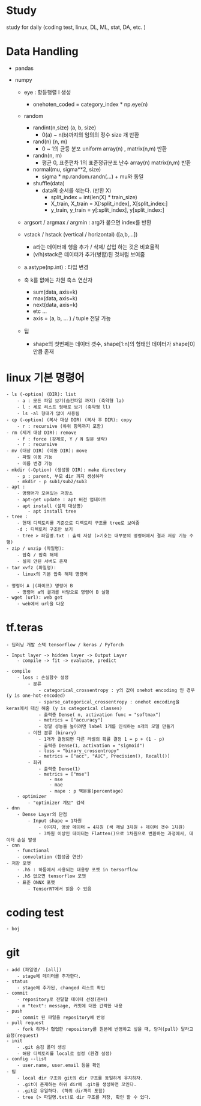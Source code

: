# Study
study for daily (coding test, linux, DL, ML, stat, DA, etc. )


# Data Handling
- pandas


- numpy
    - eye : 항등행렬 I 생성
        - onehoten_coded = category_index * np.eye(n)
    - random
        - randint(n,size) (a, b, size)
            - 0(a) ~ n(b)까지의 임의의 정수 size 개 반환
        - rand(n) (n, m)
            - 0 ~ 1의 균등 분포 uniform array(n) , matrix(n,m) 반환
        - randn(n, m)
            - 평균 0, 표준편차 1의 표준정규분포 난수 array(n) matrix(n,m) 반환
        - normal(mu, sigma**2, size)
            - sigma * np.random.randn(...) + mu와 동일
        - shuffle(data)
            - data의 순서를 섞는다. (반환 X)
                - split_index = int(len(X) * train_size)
                - X_train, X_train = X[:split_index], X[split_index:]
                - y_train, y_train = y[:split_index], y[split_index:]
    - argsort / argmax / argmin : arg가 붙으면 index를 반환
    - vstack / hstack (vertical / horizontal) ([a,b,...])
        - a라는 데이터에 행을 추가 / 삭제/ 삽입 하는 것은 비효율적
        - (v/h)stack은 데이터가 추가(병합)된 것처럼 보여줌
    - a.astype(np.int) : 타입 변경

    - 축 k를 없애는 차원 축소 연산자
        - sum(data, axis=k)
        - max(data, axis=k)
        - next(data, axis=k)
        - etc ...
        - axis = (a, b, ... ) / tuple 전달 가능

    - 팁
        - shape의 첫번째는 데이터 갯수, shape[1:n]의 형태인 데이터가 shape[0]만큼 존재
          






# linux 기본 명령어
    - ls (-option) (DIR): list 
        - a : 모든 파일 보기(숨긴파일 까지) (축약형 la)
        - l : 세로 리스트 형태로 보기 (축약형 ll)
        - ls -al 형태가 많이 사용됨 
    - cp (-option) (복사 대상 DIR) (복사 후 DIR): copy
        - r : recursive (하위 항목까지 포함)
    - rm (제거 대상 DIR): remove
        - f : force (강제로, Y / N 질문 생략)
        - r : recursive
    - mv (대상 DIR) (이동 DIR): move
        - 파일 이동 기능
        - 이름 변경 기능
    - mkdir (-Option) (생성할 DIR): make directory
        - p : parent, 부모 dir 까지 생성하라
        - mkdir - p sub1/sub2/sub3
    - apt :
        - 명령어가 모여있는 저장소
        - apt-get update : apt 버전 업데이트
        - apt install (설치 대상명)
            - apt install tree
    - tree :
        - 현재 디렉토리를 기준으로 디렉토리 구조를 tree로 보여줌
        -d : 디렉토리 구조만 보기
        - tree > 파일명.txt : 출력 저장 (>기호는 대부분의 명령어에서 결과 저장 기능 수행)
    - zip / unzip (파일명):
        - 압축 / 압축 해제
        - 설치 안된 서버도 존재
    - tar xvfz (파일명):
        - linux의 기본 압축 해제 명령어

    - 명령어 A |(파이프) 명령어 B
        - 명령어 a의 결과를 바탕으로 명령어 B 실행
    - wget (url): web get
        - web에서 url을 다운


# tf.teras
    - 딥러닝 개발 스택 tensorflow / keras / PyTorch
    
    - Input layer -> hidden layer -> Output Layer
        - compile -> fit -> evaluate, predict

    - compile
        - loss : 손실함수 설정
            - 분류
                - categorical_crossentropy : y의 값이 onehot encoding 인 경우 (y is one-hot-encoded)
                - sparse_categorical_crossentropy : onehot encoding을 keras에서 대신 해줌 (y is categorical classes)
                - 출력층 Dense( n, activation func = "softmax")
                - metrics = ["accuracy"]
                - 정말 성능을 높이려면 label 1개를 인식하는 n개의 모델 만들기
            - 이진 분류 (binary)                
                - 1개가 결정되면 다른 라벨의 확률 결정 1 = p + (1 - p)
                - 출력층 Dense(1, activation = "sigmoid")
                - loss = "binary_crossentropy"
                - metrics = ["acc", "AUC", Precision(), Recall()]
            - 회귀
                - 출력층 Dense(1)
                - metrics = ["mse"]
                    - mse
                    - mae
                    - mape : p 백분율(percentage)
        - optimizer
            - "optimizer 계보" 검색
    - dnn
        - Dense Layer의 단점
            - Input shape = 1차원
                - 이미지, 영상 데이터 = 4차원 (색 채널 3차원 + 데이터 갯수 1차원)
                - 3차원 이상인 데이터는 Flatten()으로 1차원으로 변환하는 과정에서, 데이터 손실 발생
    - cnn
        - functional
        - convolution (합성곱 연산)
    - 저장 포맷
        - .h5 : 하둡에서 사용되는 대용량 포멧 in tersorflow
        - .h5 없으면 tensorflow 포맷
        - 표준 ONNX 포맷
            - TensorRT에서 읽을 수 있음

# coding test
    - boj
 

 # git
    - add (파일명/ .[all])
        - stage에 데이터를 추가한다.
    - status
        - stage에 추가된, changed 리스트 확인
    - commit
        - repository로 전달할 데이터 선정(준비)
        - m "text": message, 커밋에 대한 간략한 내용
    - push
        - commit 된 파일을 repository에 반영
    - pull request
        - fork 하거나 협업한 repository를 원본에 반영하고 싶을 때, 당겨(pull) 달라고 요청(request)
    - init
        - .git 숨김 폴더 생성
        - 해당 디렉토리를 local로 설정 (환경 설정)
    - config --list
        - user.name, user.email 등을 확인
    - 팁
        - local dir 구조와 git의 dir 구조를 동일하게 유지하자.
        - .git이 존재하는 하위 dir에 .git을 생성하면 꼬인다.
        - .git은 유일하다. (하위 dir까지 포함)
        - tree (> 파일명.txt)로 dir 구조를 저장, 확인 할 수 있다.
